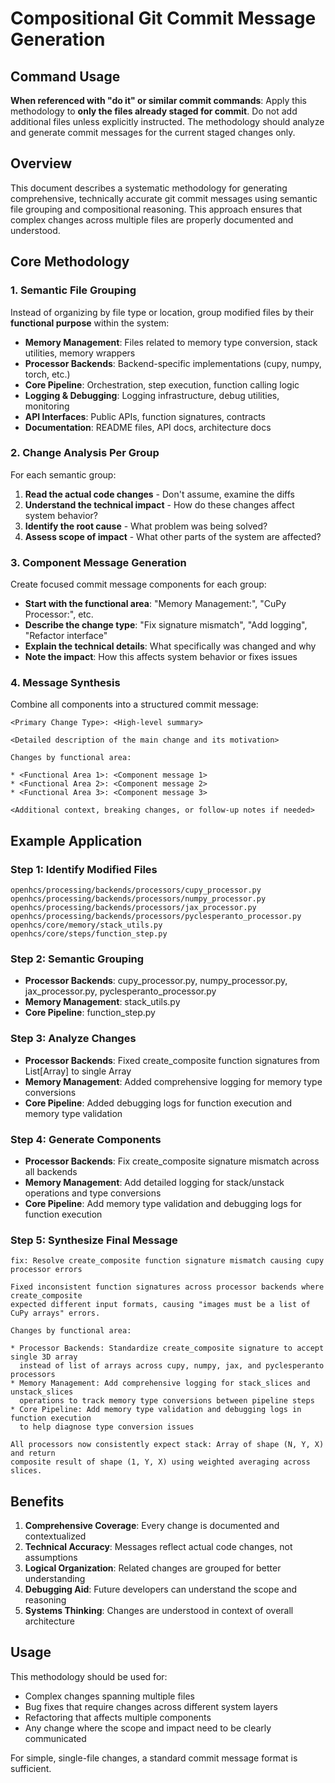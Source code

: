 # Compositional Git Commit Message Generation

## Command Usage

**When referenced with "do it" or similar commit commands**: Apply this methodology to **only the files already staged for commit**. Do not add additional files unless explicitly instructed. The methodology should analyze and generate commit messages for the current staged changes only.

## Overview

This document describes a systematic methodology for generating comprehensive, technically accurate git commit messages using semantic file grouping and compositional reasoning. This approach ensures that complex changes across multiple files are properly documented and understood.

## Core Methodology

### 1. Semantic File Grouping

Instead of organizing by file type or location, group modified files by their **functional purpose** within the system:

- **Memory Management**: Files related to memory type conversion, stack utilities, memory wrappers
- **Processor Backends**: Backend-specific implementations (cupy, numpy, torch, etc.)
- **Core Pipeline**: Orchestration, step execution, function calling logic
- **Logging & Debugging**: Logging infrastructure, debug utilities, monitoring
- **API Interfaces**: Public APIs, function signatures, contracts
- **Documentation**: README files, API docs, architecture docs

### 2. Change Analysis Per Group

For each semantic group:

1. **Read the actual code changes** - Don't assume, examine the diffs
2. **Understand the technical impact** - How do these changes affect system behavior?
3. **Identify the root cause** - What problem was being solved?
4. **Assess scope of impact** - What other parts of the system are affected?

### 3. Component Message Generation

Create focused commit message components for each group:

- **Start with the functional area**: "Memory Management:", "CuPy Processor:", etc.
- **Describe the change type**: "Fix signature mismatch", "Add logging", "Refactor interface"
- **Explain the technical details**: What specifically was changed and why
- **Note the impact**: How this affects system behavior or fixes issues

### 4. Message Synthesis

Combine all components into a structured commit message:

```
<Primary Change Type>: <High-level summary>

<Detailed description of the main change and its motivation>

Changes by functional area:

* <Functional Area 1>: <Component message 1>
* <Functional Area 2>: <Component message 2>
* <Functional Area 3>: <Component message 3>

<Additional context, breaking changes, or follow-up notes if needed>
```

## Example Application

### Step 1: Identify Modified Files
```
openhcs/processing/backends/processors/cupy_processor.py
openhcs/processing/backends/processors/numpy_processor.py
openhcs/processing/backends/processors/jax_processor.py
openhcs/processing/backends/processors/pyclesperanto_processor.py
openhcs/core/memory/stack_utils.py
openhcs/core/steps/function_step.py
```

### Step 2: Semantic Grouping
- **Processor Backends**: cupy_processor.py, numpy_processor.py, jax_processor.py, pyclesperanto_processor.py
- **Memory Management**: stack_utils.py
- **Core Pipeline**: function_step.py

### Step 3: Analyze Changes
- **Processor Backends**: Fixed create_composite function signatures from List[Array] to single Array
- **Memory Management**: Added comprehensive logging for memory type conversions
- **Core Pipeline**: Added debugging logs for function execution and memory type validation

### Step 4: Generate Components
- **Processor Backends**: Fix create_composite signature mismatch across all backends
- **Memory Management**: Add detailed logging for stack/unstack operations and type conversions
- **Core Pipeline**: Add memory type validation and debugging logs for function execution

### Step 5: Synthesize Final Message
```
fix: Resolve create_composite function signature mismatch causing cupy processor errors

Fixed inconsistent function signatures across processor backends where create_composite
expected different input formats, causing "images must be a list of CuPy arrays" errors.

Changes by functional area:

* Processor Backends: Standardize create_composite signature to accept single 3D array
  instead of list of arrays across cupy, numpy, jax, and pyclesperanto processors
* Memory Management: Add comprehensive logging for stack_slices and unstack_slices
  operations to track memory type conversions between pipeline steps  
* Core Pipeline: Add memory type validation and debugging logs in function execution
  to help diagnose type conversion issues

All processors now consistently expect stack: Array of shape (N, Y, X) and return
composite result of shape (1, Y, X) using weighted averaging across slices.
```

## Benefits

1. **Comprehensive Coverage**: Every change is documented and contextualized
2. **Technical Accuracy**: Messages reflect actual code changes, not assumptions
3. **Logical Organization**: Related changes are grouped for better understanding
4. **Debugging Aid**: Future developers can understand the scope and reasoning
5. **Systems Thinking**: Changes are understood in context of overall architecture

## Usage

This methodology should be used for:
- Complex changes spanning multiple files
- Bug fixes that require changes across different system layers
- Refactoring that affects multiple components
- Any change where the scope and impact need to be clearly communicated

For simple, single-file changes, a standard commit message format is sufficient.
